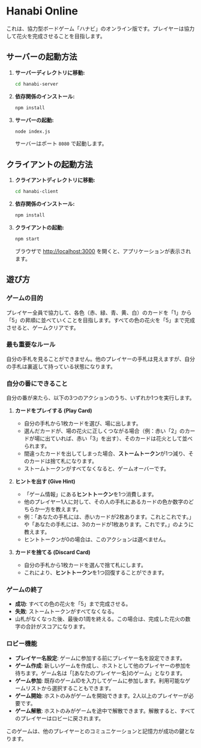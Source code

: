 # Hanabi Online

これは、協力型ボードゲーム「ハナビ」のオンライン版です。プレイヤーは協力して花火を完成させることを目指します。

## サーバーの起動方法

1.  **サーバーディレクトリに移動:**

    ```bash
    cd hanabi-server
    ```

2.  **依存関係のインストール:**

    ```bash
    npm install
    ```

3.  **サーバーの起動:**

    ```bash
    node index.js
    ```

    サーバーはポート `8080` で起動します。

## クライアントの起動方法

1.  **クライアントディレクトリに移動:**

    ```bash
    cd hanabi-client
    ```

2.  **依存関係のインストール:**

    ```bash
    npm install
    ```

3.  **クライアントの起動:**

    ```bash
    npm start
    ```

    ブラウザで [http://localhost:3000](http://localhost:3000) を開くと、アプリケーションが表示されます。

## 遊び方

### ゲームの目的

プレイヤー全員で協力して、各色（赤、緑、青、黄、白）のカードを「1」から「5」の昇順に並べていくことを目指します。すべての色の花火を「5」まで完成させると、ゲームクリアです。

### 最も重要なルール

自分の手札を見ることができません。他のプレイヤーの手札は見えますが、自分の手札は裏返して持っている状態になります。

### 自分の番にできること

自分の番が来たら、以下の3つのアクションのうち、いずれか1つを実行します。

1.  **カードをプレイする (Play Card)**
    *   自分の手札から1枚カードを選び、場に出します。
    *   選んだカードが、場の花火に正しくつながる場合（例：赤い「2」のカードが場に出ていれば、赤い「3」を出す）、そのカードは花火として並べられます。
    *   間違ったカードを出してしまった場合、**ストームトークン**が1つ減り、そのカードは捨て札になります。
    *   ストームトークンがすべてなくなると、ゲームオーバーです。

2.  **ヒントを出す (Give Hint)**
    *   「ゲーム情報」にある**ヒントトークン**を1つ消費します。
    *   他のプレイヤー1人に対して、その人の手札にあるカードの色か数字のどちらか一方を教えます。
    *   例：「あなたの手札には、赤いカードが2枚あります。これとこれです。」や「あなたの手札には、3のカードが1枚あります。これです。」のように教えます。
    *   ヒントトークンが0の場合は、このアクションは選べません。

3.  **カードを捨てる (Discard Card)**
    *   自分の手札から1枚カードを選んで捨て札にします。
    *   これにより、**ヒントトークン**を1つ回復することができます。

### ゲームの終了

*   **成功**: すべての色の花火を「5」まで完成させる。
*   **失敗**: ストームトークンがすべてなくなる。
*   山札がなくなった後、最後の1周を終える。この場合は、完成した花火の数字の合計がスコアになります。

### ロビー機能

*   **プレイヤー名設定**: ゲームに参加する前にプレイヤー名を設定できます。
*   **ゲーム作成**: 新しいゲームを作成し、ホストとして他のプレイヤーの参加を待ちます。ゲーム名は「[あなたのプレイヤー名]のゲーム」となります。
*   **ゲーム参加**: 既存のゲームIDを入力してゲームに参加します。利用可能なゲームリストから選択することもできます。
*   **ゲーム開始**: ホストのみがゲームを開始できます。2人以上のプレイヤーが必要です。
*   **ゲーム解散**: ホストのみがゲームを途中で解散できます。解散すると、すべてのプレイヤーはロビーに戻されます。

このゲームは、他のプレイヤーとのコミュニケーションと記憶力が成功の鍵となります。